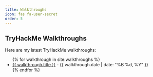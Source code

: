 ```yaml
---
title: Walkthroughs
icon: fas fa-user-secret
order: 5
---
```


## TryHackMe Walkthroughs

Here are my latest TryHackMe walkthroughs:

<ul>
{% for walkthrough in site.walkthroughs %}
  <li>
    <a href="{{ site.baseurl }}{{ walkthrough.url }}">{{ walkthrough.title }}</a> - {{ walkthrough.date | date: "%B %d, %Y" }}
  </li>
{% endfor %}
</ul>